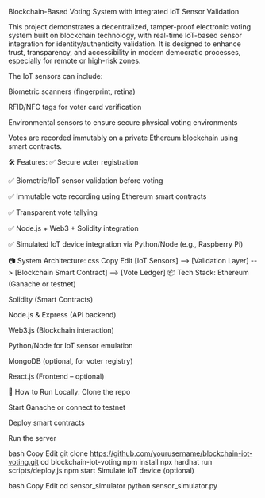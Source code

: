 Blockchain-Based Voting System with Integrated IoT Sensor Validation

This project demonstrates a decentralized, tamper-proof electronic voting system built on blockchain technology, with real-time IoT-based sensor integration for identity/authenticity validation. It is designed to enhance trust, transparency, and accessibility in modern democratic processes, especially for remote or high-risk zones.

The IoT sensors can include:

Biometric scanners (fingerprint, retina)

RFID/NFC tags for voter card verification

Environmental sensors to ensure secure physical voting environments

Votes are recorded immutably on a private Ethereum blockchain using smart contracts.

🛠️ Features:
✅ Secure voter registration

✅ Biometric/IoT sensor validation before voting

✅ Immutable vote recording using Ethereum smart contracts

✅ Transparent vote tallying

✅ Node.js + Web3 + Solidity integration

✅ Simulated IoT device integration via Python/Node (e.g., Raspberry Pi)

📷 System Architecture:
css
Copy
Edit
[IoT Sensors] --> [Validation Layer] --> [Blockchain Smart Contract] --> [Vote Ledger]
📦 Tech Stack:
Ethereum (Ganache or testnet)

Solidity (Smart Contracts)

Node.js & Express (API backend)

Web3.js (Blockchain interaction)

Python/Node for IoT sensor emulation

MongoDB (optional, for voter registry)

React.js (Frontend – optional)

🚀 How to Run Locally:
Clone the repo

Start Ganache or connect to testnet

Deploy smart contracts

Run the server

bash
Copy
Edit
git clone https://github.com/yourusername/blockchain-iot-voting.git
cd blockchain-iot-voting
npm install
npx hardhat run scripts/deploy.js
npm start
Simulate IoT device (optional)

bash
Copy
Edit
cd sensor_simulator
python sensor_simulator.py
